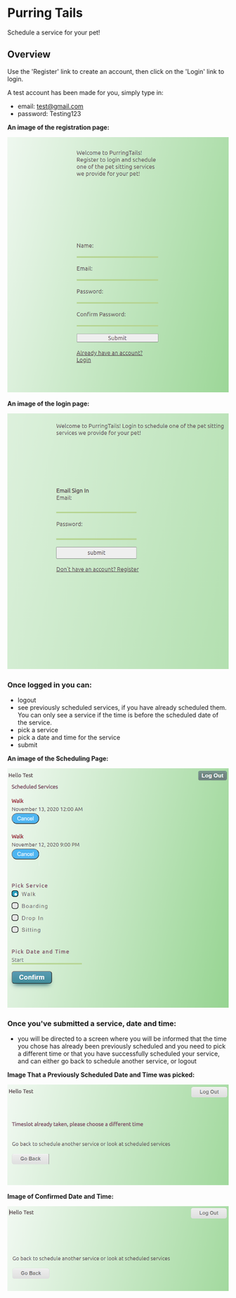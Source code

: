 # Purring Tails

Schedule a service for your pet!

## Overview

Use the 'Register' link to create an account, then click on the 'Login' link to login. 

A test account has been made for you, simply type in:
- email: test@gmail.com
- password: Testing123

**An image of the registration page:**

![Image of Registration](registration.png)

**An image of the login page:**

![Image of Login](signin.png)

### Once logged in you can:
- logout
- see previously scheduled services, if you have already scheduled them. You can only see a service if the time is before the scheduled date of the service. 
- pick a service
- pick a date and time for the service
- submit

**An image of the Scheduling Page:**

![Image of scheduling](schedule.png)


### Once you've submitted a service, date and time:
- you will be directed to a screen where you will be informed that the time you chose has already been previously scheduled and you need to pick a different time
or that you have successfully scheduled your service, and can either go back to schedule another service, or logout

**Image That a Previously Scheduled Date and Time was picked:**

![Image of error](error.png)

**Image of Confirmed Date and Time:**

![Image of confirmation](confirmation.png)



